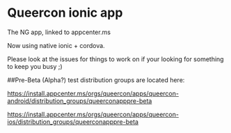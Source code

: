 # Queercon ionic app
The NG app, linked to appcenter.ms


Now using native ionic + cordova.

Please look at the issues for things to work on if your looking for something to keep you busy ;)

##Pre-Beta (Alpha?) test distribution groups are located here:

https://install.appcenter.ms/orgs/queercon/apps/queercon-android/distribution_groups/queerconapppre-beta 

https://install.appcenter.ms/orgs/queercon/apps/queercon-ios/distribution_groups/queerconapppre-beta
